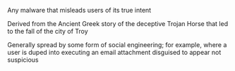 Any malware that misleads users of its true intent

Derived from the Ancient Greek story of the deceptive Trojan Horse that led to the fall of the city of Troy

Generally spread by some form of social engineering; for example, where a user is duped into executing an email attachment disguised to appear not suspicious